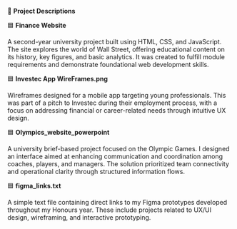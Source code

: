 📁 **Project Descriptions**

🟦 **Finance Website**

A second-year university project built using HTML, CSS, and JavaScript. The site explores the world of Wall Street, offering educational content on its history, key figures, and basic analytics. It was created to fulfill module requirements and demonstrate foundational web development skills.

🟦 **Investec App WireFrames.png**

Wireframes designed for a mobile app targeting young professionals. This was part of a pitch to Investec during their employment process, with a focus on addressing financial or career-related needs through intuitive UX design.

🟦 **Olympics_website_powerpoint**

A university brief-based project focused on the Olympic Games. I designed an interface aimed at enhancing communication and coordination among coaches, players, and managers. The solution prioritized team connectivity and operational clarity through structured information flows.

🟦 **figma_links.txt**

A simple text file containing direct links to my Figma prototypes developed throughout my Honours year. These include projects related to UX/UI design, wireframing, and interactive prototyping.

